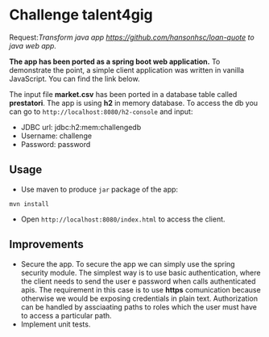 # Challenge talent4gig

Request:*Transform java app https://github.com/hansonhsc/loan-quote
 to java web app.*

**The app has been ported as a spring boot web application.** 
 To demonstrate the point, a simple client application was written in vanilla JavaScript. You can find the link below.

The input file **market.csv** has been ported in a database table called **prestatori**. The app is using **h2** in memory database. To access the db you can go to `http://localhost:8080/h2-console` and input:
- JDBC url: jdbc:h2:mem:challengedb
- Username: challenge
- Password: password


## Usage
- Use maven to produce `jar` package of the app:
```
mvn install
```
- Open `http://localhost:8080/index.html` to access the client.

## Improvements
- Secure the app. To secure the app we can simply use the spring security module. The simplest way is to use basic authentication, where the client needs to send the user e password when calls authenticated apis. The requirement in this case is to use **https** comunication because otherwise we would be exposing credentials in plain text. Authorization can be handled by assciaating paths to roles which the user must have to access a particular path.
- Implement unit tests.

